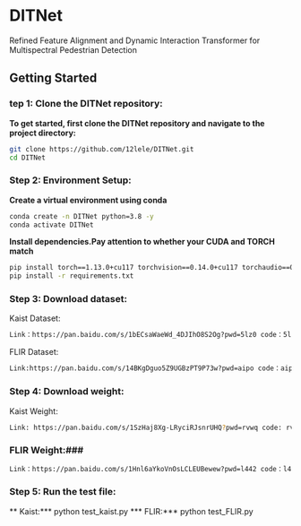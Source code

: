 # DITNet
Refined Feature Alignment and Dynamic Interaction Transformer for Multispectral Pedestrian Detection

## **Getting Started**
### tep 1: Clone the DITNet repository:

**To get started, first clone the DITNet repository and navigate to the project directory:**

```bash
git clone https://github.com/12lele/DITNet.git
cd DITNet
```
### Step 2: Environment Setup:

**Create a virtual environment using conda** 

```bash
conda create -n DITNet python=3.8 -y
conda activate DITNet
```

**Install dependencies.Pay attention to whether your CUDA and TORCH match** 

```bash
pip install torch==1.13.0+cu117 torchvision==0.14.0+cu117 torchaudio==0.13.0 --extra-index-url https://download.pytorch.org/whl/cu117
pip install -r requirements.txt
```

### Step 3: Download dataset:

Kaist Dataset:
 ```bash
Link：https://pan.baidu.com/s/1bECsaWaeWd_4DJIhO8S2Og?pwd=5lz0 code：5lz0
```

FLIR Dataset:

 ```bash
Link:https://pan.baidu.com/s/14BKgDguo5Z9UGBzPT9P73w?pwd=aipo code：aipo
```

### Step 4: Download weight:

Kaist Weight:
 ```bash
Link: https://pan.baidu.com/s/1SzHaj8Xg-LRyciRJsnrUHQ?pwd=rvwq code: rvwq
```
### FLIR Weight:###
 ```bash
Link：https://pan.baidu.com/s/1Hnl6aYkoVnOsLCLEUBewew?pwd=l442 code：l442
```


### Step 5: Run the test file:
** Kaist:***
python test_kaist.py
*** FLIR:***
python test_FLIR.py

